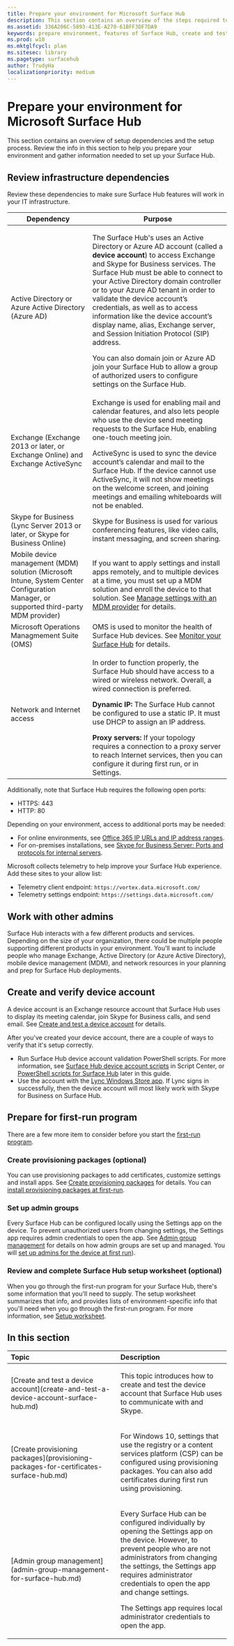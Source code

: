 ```yaml
---
title: Prepare your environment for Microsoft Surface Hub
description: This section contains an overview of the steps required to prepare your environment so that you can use all of the features of Microsoft Surface Hub.
ms.assetid: 336A206C-5893-413E-A270-61BFF3DF7DA9
keywords: prepare environment, features of Surface Hub, create and test device account, check network availability
ms.prod: w10
ms.mktglfcycl: plan
ms.sitesec: library
ms.pagetype: surfacehub
author: TrudyHa
localizationpriority: medium
---
```


# Prepare your environment for Microsoft Surface Hub


This section contains an overview of setup dependencies and the setup process. Review the info in this section to help you prepare your environment and gather information needed to set up your Surface Hub.


## Review infrastructure dependencies
Review these dependencies to make sure Surface Hub features will work in your IT infrastructure.

| Dependency                                            | Purpose                                               |
|-------------------------------------------------------|-------------------------------------------------------|
| Active Directory or Azure Active Directory (Azure AD) | <p>The Surface Hub's uses an Active Directory or Azure AD account (called a **device account**) to access Exchange and Skype for Business services. The Surface Hub must be able to connect to your Active Directory domain controller or to your Azure AD tenant in order to validate the device account’s credentials, as well as to access information like the device account’s display name, alias, Exchange server, and Session Initiation Protocol (SIP) address.</p>You can also domain join or Azure AD join your Surface Hub to allow a group of authorized users to configure settings on the Surface Hub. |
| Exchange (Exchange 2013 or later, or Exchange Online) and Exchange ActiveSync | <p>Exchange is used for enabling mail and calendar features, and also lets people who use the device send meeting requests to the Surface Hub, enabling one-touch meeting join.</p>ActiveSync is used to sync the device account’s calendar and mail to the Surface Hub. If the device cannot use ActiveSync, it will not show meetings on the welcome screen, and joining meetings and emailing whiteboards will not be enabled. |
| Skype for Business (Lync Server 2013 or later, or Skype for Business Online)  | Skype for Business is used for various conferencing features, like video calls, instant messaging, and screen sharing. |
| Mobile device management (MDM) solution (Microsoft Intune, System Center Configuration Manager, or supported third-party MDM provider) | If you want to apply settings and install apps remotely, and to multiple devices at a time, you must set up a MDM solution and enroll the device to that solution. See [Manage settings with an MDM provider](manage-settings-with-mdm-for-surface-hub.md) for details. |
| Microsoft Operations Managmement Suite (OMS)          | OMS is used to monitor the health of Surface Hub devices. See [Monitor your Surface Hub](monitor-surface-hub.md) for details. |
| Network and Internet access                           | <p>In order to function properly, the Surface Hub should have access to a wired or wireless network. Overall, a wired connection is preferred.</p><p>**Dynamic IP:** The Surface Hub cannot be configured to use a static IP. It must use DHCP to assign an IP address.</p>**Proxy servers:** If your topology requires a connection to a proxy server to reach Internet services, then you can configure it during first run, or in Settings. |

Additionally, note that Surface Hub requires the following open ports:
- HTTPS: 443
- HTTP: 80

Depending on your environment, access to additional ports may be needed:
- For online environments, see [Office 365 IP URLs and IP address ranges](https://support.office.com/en-us/article/Office-365-URLs-and-IP-address-ranges-8548a211-3fe7-47cb-abb1-355ea5aa88a2?ui=en-US&rs=en-US&ad=US).
- For on-premises installations, see [Skype for Business Server: Ports and protocols for internal servers](https://technet.microsoft.com/library/gg398833.aspx). 

Microsoft collects telemetry to help improve your Surface Hub experience. Add these sites to your allow list:
- Telemetry client endpoint: `https://vortex.data.microsoft.com/`
- Telemetry settings endpoint: `https://settings.data.microsoft.com/`


## Work with other admins

Surface Hub interacts with a few different products and services. Depending on the size of your organization, there could be multiple people supporting different products in your environment. You'll want to include people who manage Exchange, Active Directory (or Azure Active Directory), mobile device management (MDM), and network resources in your planning and prep for Surface Hub deployments. 


## Create and verify device account

A device account is an Exchange resource account that Surface Hub uses to display its meeting calendar, join Skype for Business calls, and send email. See [Create and test a device account](create-and-test-a-device-account-surface-hub.md) for details.

After you've created your device account, there are a couple of ways to verify that it's setup correctly.
- Run Surface Hub device account validation PowerShell scripts. For more information, see [Surface Hub device account scripts](https://gallery.technet.microsoft.com/scriptcenter/Surface-Hub-device-account-6db77696) in Script Center, or [PowerShell scripts for Surface Hub](appendix-a-powershell-scripts-for-surface-hub.md) later in this guide. 
- Use the account with the [Lync Windows Store app](https://www.microsoft.com/en-us/store/p/lync/9wzdncrfhvhm). If Lync signs in successfully, then the device account will most likely work with Skype for Business on Surface Hub. 


## Prepare for first-run program 
There are a few more item to consider before you start the [first-run program](first-run-program-surface-hub.md).  

### Create provisioning packages (optional)
You can use provisioning packages to add certificates, customize settings and install apps. See [Create provisioning packages](provisioning-packages-for-certificates-surface-hub.md) for details. You can [install provisioning packages at first-run](first-run-program-surface-hub.md#first-page).

### Set up admin groups
Every Surface Hub can be configured locally using the Settings app on the device. To prevent unauthorized users from changing settings, the Settings app requires admin credentials to open the app. See [Admin group management](admin-group-management-for-surface-hub.md) for details on how admin groups are set up and managed. You will [set up admins for the device at first run](first-run-program-surface-hub.md#setup-admins)).

### Review and complete Surface Hub setup worksheet (optional)
When you go through the first-run program for your Surface Hub, there's some information that you'll need to supply. The setup worksheet summarizes that info, and provides lists of environment-specific info that you'll need when you go through the first-run program. For more information, see [Setup worksheet](setup-worksheet-surface-hub.md).


## In this section

<table>
<colgroup>
<col width="50%" />
<col width="50%" />
</colgroup>
<thead>
<tr class="header">
<th align="left">Topic</th>
<th align="left">Description</th>
</tr>
</thead>
<tbody>
<tr class="odd">
<td align="left"><p>[Create and test a device account](create-and-test-a-device-account-surface-hub.md)</p></td>
<td align="left"><p>This topic introduces how to create and test the device account that Surface Hub uses to communicate with and Skype.</p></td>
</tr>
<tr class="even">
<td align="left"><p>[Create provisioning packages](provisioning-packages-for-certificates-surface-hub.md)</p></td>
<td align="left"><p>For Windows 10, settings that use the registry or a content services platform (CSP) can be configured using provisioning packages. You can also add certificates during first run using provisioning.</p></td>
</tr>
<tr class="odd">
<td align="left"><p>[Admin group management](admin-group-management-for-surface-hub.md)</p></td>
<td align="left"><p>Every Surface Hub can be configured individually by opening the Settings app on the device. However, to prevent people who are not administrators from changing the settings, the Settings app requires administrator credentials to open the app and change settings.</p>
<p>The Settings app requires local administrator credentials to open the app.</p></td>
</tr>
</tbody>
</table>

 

 

 





